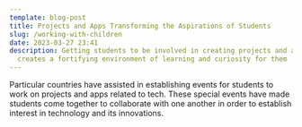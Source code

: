 ```yaml
---
template: blog-post
title: Projects and Apps Transforming the Aspirations of Students
slug: /working-with-children
date: 2023-03-27 23:41
description: Getting students to be involved in creating projects and apps
  creates a fortifying environment of learning and curiosity for them
---
```

P﻿articular countries have assisted in establishing events for students to work on projects and apps related to tech. These special events have made students come together to collaborate with one another in order to establish interest in technology and its innovations.